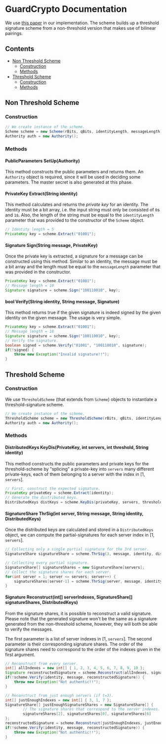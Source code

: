 # GuardCrypto Documentation
We use [this paper](https://eprint.iacr.org/2012/073.pdf) in our implementation. The scheme builds up a threshold signature
scheme from a non-threshold version that makes use of bilinear pairings.
## Contents
* [Non Threshold Scheme](#non-threshold-scheme)
  * [Construction](#construction)
  * [Methods](#methods)
* [Threshold Scheme](#threshold-scheme)
  * [Construction](#construction-1)
  * [Methods](#methods-1)
## Non Threshold Scheme
### Construction
```java
// We create instance of the scheme.
Scheme scheme = new Scheme(rBits, qBits, identityLength, messageLength);
Authority auth = new Authority();
```
### Methods

#### PublicParameters SetUp(Authority)
This method constructs the public parameters and returns them. An `Authority` object is required, since it will be used 
in deciding some parameters. The master secret is also generated at this phase.

#### PrivateKey Extract(String identity)
This method calculates and returns the *private key* for an identity. The identity must be a bit array, i.e. the 
input string must only be consisted of `0`s and `1`s. Also, the length of the string must be equal to the `identityLength`
parameter that was provided to the constructor of the `Scheme` object.
```java
// Identity length = 5
PrivateKey key = scheme.Extract("01001");
```

#### Signature Sign(String message, PrivateKey)
Once the private key is extracted, a signature for a message can be constructed using this method. Similar to an identity,
the message must be a bit array and the length must be equal to the `messageLength` parameter that was provided in the constructor.
```java
PrivateKey key = scheme.Extract("01001");
// Message length = 10
Signature signature = scheme.Sign("100110010", key);
```

#### bool Verify(String identity, String message, Signature)
This method returns true if the given signature is indeed signed by the given identity on the given message. The usage is
very simple.
```java
PrivateKey key = scheme.Extract("01001");
// Message length = 10
Signature signature = scheme.Sign("100110010", key);
// Verify the signature.
boolean signed = scheme.Verify("01001", "100110010", signature);
if(!signed) {
    throw new Exception("Invalid signature!!");
}
```

## Threshold Scheme
### Construction
We use `ThresholdScheme` (that extends from `Scheme`) objects to instantiate a threshold-signature scheme.
```java
// We create instance of the scheme.
ThresholdScheme scheme = new ThresholdScheme(rBits, qBits, identityLength, messageLength);
Authority auth = new Authority();
```

### Methods
#### DistributedKeys KeyDis(PrivateKey, int servers, int threshold, String identity)
This method constructs the public parameters and private keys for the threshold-scheme by "splicing" a private-key into `servers` many
different private-keys, each of them belonging to a server with the index in [1, `servers`].
```java
// First, construct the expected signature.
PrivateKey privateKey = scheme.Extract(identity);
// Generate the distributed keys.
DistributedKeys distKeys = scheme.KeyDis(privateKey, servers, threshold, identity);
```
#### SignatureShare ThrSig(int server, String message, String identity, DistributedKeys)
Once the distributed keys are calculated and stored in a `DistributedKeys` object, we can compute the partial-signatures for each server index in [1, `servers`].
```java
// Collecting only a single partial signature for the 3rd server.
SignatureShare signatureShare = scheme.ThrSig(3, message, identity, distKeys);
```
```java
// Collecting every partial signature.
SignatureShare[] signatureShares = new SignatureShare[servers];
// Collect the signature shares for each server.
for(int server = 1; server <= servers; server++) {
    signatureShares[server-1] = scheme.ThrSig(server, message, identity, distKeys);
}
```
#### Signature Reconstruct(int[] serverIndexes, SignatureShare[] signatureShares, DistributedKeys)
From the signature shares, it is possible to reconstruct a valid signature. Please note that the generated signature won't be the same as a signature generated from the non-threshold scheme, however, they will both be able to verify the messages.

The first parameter is a list of server indexes in [1, `servers`]. The second parameter is their corresponding signature shares. The order of the signature shares need to correspond to the order of the indexes given in the first argument.
```java
// Reconstruct from every server.
int[] allIndexes = new int[] { 1, 2, 3, 4, 5, 6, 7, 8, 9, 10 };
Signature reconstructedSignature = scheme.Reconstruct(allIndexes, signatureShares, distKeys);
if(!scheme.Verify(identity, message, reconstructedSignature)) {
    throw new Exception("Not authentic!!");
}
```
```java
// Reconstruct from just enough servers (if t=3).
int[] justEnoughIndexes = new int[] { 3, 1, 7 };
SignatureShare[] justEnoughSignatureShares = new SignatureShare[] {
        // The signature shares that correspond to the server indexes.
        signatureShares[2], signatureShares[0], signatureShares[6]
};
reconstructedSignature = scheme.Reconstruct(justEnoughIndexes, justEnoughSignatureShares, distKeys);
if(!scheme.Verify(identity, message, reconstructedSignature)) {
    throw new Exception("Not authentic!!");
}
```
